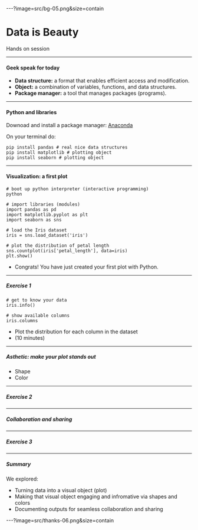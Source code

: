 ---?image=src/bg-05.png&size=contain
# Data is Beauty

Hands on session

---
####  Geek speak for today
- **Data structure:**  a format that enables efficient access and modification.
- **Object:** a combination of variables, functions, and data structures.
- **Package manager:** a tool that manages packages (programs).

---

#### Python and libraries
Downoad and install a package manager: [Anaconda](https://www.anaconda.com/download/)



On your terminal do:
```
pip install pandas # real nice data structures
pip install matplotlib # plotting object
pip install seaborn # plotting object
```

---

#### Visualization: a first plot

```
# boot up python interpreter (interactive programming)
python

# import libraries (modules)
import pandas as pd 
import matplotlib.pyplot as plt 
import seaborn as sns 

# load the Iris dataset
iris = sns.load_dataset('iris')

# plot the distribution of petal length
sns.countplot(iris['petal_length'], data=iris)
plt.show()

```

- Congrats! You have just created your first plot with Python.

---
##### Exercise 1

```
# get to know your data
iris.info()

# show available columns
iris.columns

```
- Plot the distribution for each column in the dataset
- (10 minutes)

---
##### Asthetic: make your plot stands out

- Shape
- Color

---
##### Exercise 2

---
##### Collaboration and sharing


---
##### Exercise 3

---
##### Summary
We explored: 
* Turning data into a visual object (plot)
* Making that visual object engaging and infromative via shapes and colors
* Documenting outputs for seamless collaboration and sharing

---?image=src/thanks-06.png&size=contain



